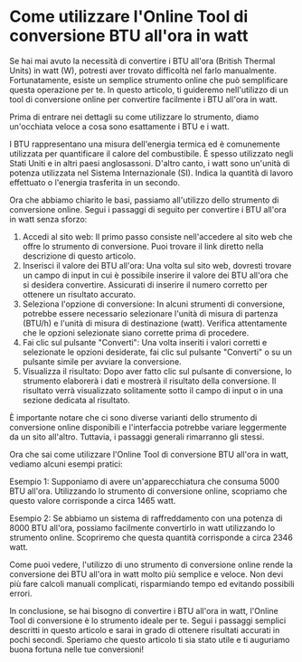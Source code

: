Come utilizzare l'Online Tool di conversione BTU all'ora in watt
================================================================

Se hai mai avuto la necessità di convertire i BTU all'ora (British Thermal Units) in watt (W), potresti aver trovato difficoltà nel farlo manualmente. Fortunatamente, esiste un semplice strumento online che può semplificare questa operazione per te. In questo articolo, ti guideremo nell'utilizzo di un tool di conversione online per convertire facilmente i BTU all'ora in watt.

Prima di entrare nei dettagli su come utilizzare lo strumento, diamo un'occhiata veloce a cosa sono esattamente i BTU e i watt.

I BTU rappresentano una misura dell'energia termica ed è comunemente utilizzata per quantificare il calore del combustibile. È spesso utilizzato negli Stati Uniti e in altri paesi anglosassoni. D'altro canto, i watt sono un'unità di potenza utilizzata nel Sistema Internazionale (SI). Indica la quantità di lavoro effettuato o l'energia trasferita in un secondo.

Ora che abbiamo chiarito le basi, passiamo all'utilizzo dello strumento di conversione online. Segui i passaggi di seguito per convertire i BTU all'ora in watt senza sforzo:

1. Accedi al sito web: Il primo passo consiste nell'accedere al sito web che offre lo strumento di conversione. Puoi trovare il link diretto nella descrizione di questo articolo.
2. Inserisci il valore dei BTU all'ora: Una volta sul sito web, dovresti trovare un campo di input in cui è possibile inserire il valore dei BTU all'ora che si desidera convertire. Assicurati di inserire il numero corretto per ottenere un risultato accurato.
3. Seleziona l'opzione di conversione: In alcuni strumenti di conversione, potrebbe essere necessario selezionare l'unità di misura di partenza (BTU/h) e l'unità di misura di destinazione (watt). Verifica attentamente che le opzioni selezionate siano corrette prima di procedere.
4. Fai clic sul pulsante "Converti": Una volta inseriti i valori corretti e selezionate le opzioni desiderate, fai clic sul pulsante "Converti" o su un pulsante simile per avviare la conversione.
5. Visualizza il risultato: Dopo aver fatto clic sul pulsante di conversione, lo strumento elaborerà i dati e mostrerà il risultato della conversione. Il risultato verrà visualizzato solitamente sotto il campo di input o in una sezione dedicata al risultato.

È importante notare che ci sono diverse varianti dello strumento di conversione online disponibili e l'interfaccia potrebbe variare leggermente da un sito all'altro. Tuttavia, i passaggi generali rimarranno gli stessi.

Ora che sai come utilizzare l'Online Tool di conversione BTU all'ora in watt, vediamo alcuni esempi pratici:

Esempio 1: Supponiamo di avere un'apparecchiatura che consuma 5000 BTU all'ora. Utilizzando lo strumento di conversione online, scopriamo che questo valore corrisponde a circa 1465 watt.

Esempio 2: Se abbiamo un sistema di raffreddamento con una potenza di 8000 BTU all'ora, possiamo facilmente convertirlo in watt utilizzando lo strumento online. Scopriremo che questa quantità corrisponde a circa 2346 watt.

Come puoi vedere, l'utilizzo di uno strumento di conversione online rende la conversione dei BTU all'ora in watt molto più semplice e veloce. Non devi più fare calcoli manuali complicati, risparmiando tempo ed evitando possibili errori.

In conclusione, se hai bisogno di convertire i BTU all'ora in watt, l'Online Tool di conversione è lo strumento ideale per te. Segui i passaggi semplici descritti in questo articolo e sarai in grado di ottenere risultati accurati in pochi secondi. Speriamo che questo articolo ti sia stato utile e ti auguriamo buona fortuna nelle tue conversioni!